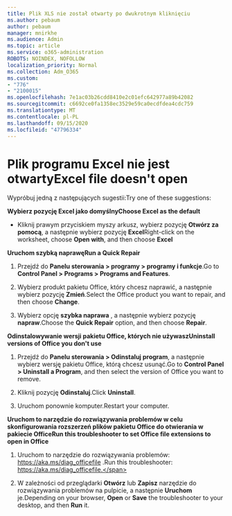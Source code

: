 ```yaml
---
title: Plik XLS nie został otwarty po dwukrotnym kliknięciu
ms.author: pebaum
author: pebaum
manager: mnirkhe
ms.audience: Admin
ms.topic: article
ms.service: o365-administration
ROBOTS: NOINDEX, NOFOLLOW
localization_priority: Normal
ms.collection: Adm_O365
ms.custom:
- "776"
- "2100015"
ms.openlocfilehash: 7e1ac03b26cdd8410e2c01efc642977a89b42082
ms.sourcegitcommit: c6692ce0fa1358ec3529e59ca0ecdfdea4cdc759
ms.translationtype: MT
ms.contentlocale: pl-PL
ms.lasthandoff: 09/15/2020
ms.locfileid: "47796334"
---
```

# <a name="excel-file-doesnt-open"></a><span data-ttu-id="58460-102">Plik programu Excel nie jest otwarty</span><span class="sxs-lookup"><span data-stu-id="58460-102">Excel file doesn't open</span></span>

<span data-ttu-id="58460-103">Wypróbuj jedną z następujących sugestii:</span><span class="sxs-lookup"><span data-stu-id="58460-103">Try one of these suggestions:</span></span>

<span data-ttu-id="58460-104">**Wybierz pozycję Excel jako domyślny**</span><span class="sxs-lookup"><span data-stu-id="58460-104">**Choose Excel as the default**</span></span>

* <span data-ttu-id="58460-105">Kliknij prawym przyciskiem myszy arkusz, wybierz pozycję **Otwórz za pomocą**, a następnie wybierz pozycję **Excel**</span><span class="sxs-lookup"><span data-stu-id="58460-105">Right-click on the worksheet, choose **Open with**, and then choose **Excel**</span></span>

<span data-ttu-id="58460-106">**Uruchom szybką naprawę**</span><span class="sxs-lookup"><span data-stu-id="58460-106">**Run a Quick Repair**</span></span>

1. <span data-ttu-id="58460-107">Przejdź do **Panelu sterowania > programy > programy i funkcje**.</span><span class="sxs-lookup"><span data-stu-id="58460-107">Go to **Control Panel > Programs > Programs and Features**.</span></span>

2. <span data-ttu-id="58460-108">Wybierz produkt pakietu Office, który chcesz naprawić, a następnie wybierz pozycję **Zmień**.</span><span class="sxs-lookup"><span data-stu-id="58460-108">Select the Office product you want to repair, and then choose **Change**.</span></span>

3. <span data-ttu-id="58460-109">Wybierz opcję **szybka naprawa** , a następnie wybierz pozycję **napraw**.</span><span class="sxs-lookup"><span data-stu-id="58460-109">Choose the **Quick Repair** option, and then choose **Repair**.</span></span>

<span data-ttu-id="58460-110">**Odinstalowywanie wersji pakietu Office, których nie używasz**</span><span class="sxs-lookup"><span data-stu-id="58460-110">**Uninstall versions of Office you don't use**</span></span>

1. <span data-ttu-id="58460-111">Przejdź do **Panelu sterowania > Odinstaluj program**, a następnie wybierz wersję pakietu Office, którą chcesz usunąć.</span><span class="sxs-lookup"><span data-stu-id="58460-111">Go to **Control Panel > Uninstall a Program**, and then select the version of Office you want to remove.</span></span>

2. <span data-ttu-id="58460-112">Kliknij pozycję **Odinstaluj**.</span><span class="sxs-lookup"><span data-stu-id="58460-112">Click **Uninstall**.</span></span>

3. <span data-ttu-id="58460-113">Uruchom ponownie komputer.</span><span class="sxs-lookup"><span data-stu-id="58460-113">Restart your computer.</span></span>

<span data-ttu-id="58460-114">**Uruchom to narzędzie do rozwiązywania problemów w celu skonfigurowania rozszerzeń plików pakietu Office do otwierania w pakiecie Office**</span><span class="sxs-lookup"><span data-stu-id="58460-114">**Run this troubleshooter to set Office file extensions to open in Office**</span></span>

1. <span data-ttu-id="58460-115">Uruchom to narzędzie do rozwiązywania problemów: https://aka.ms/diag_officefile .</span><span class="sxs-lookup"><span data-stu-id="58460-115">Run this troubleshooter: https://aka.ms/diag_officefile.</span></span>

2. <span data-ttu-id="58460-116">W zależności od przeglądarki **Otwórz** lub **Zapisz** narzędzie do rozwiązywania problemów na pulpicie, a następnie **Uruchom** je.</span><span class="sxs-lookup"><span data-stu-id="58460-116">Depending on your browser, **Open** or **Save** the troubleshooter to your desktop, and then **Run** it.</span></span>
